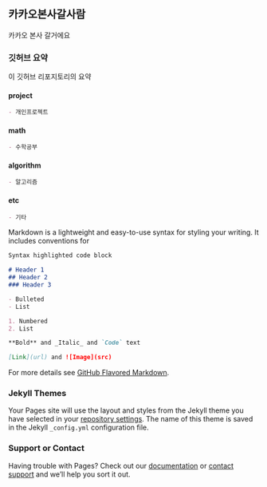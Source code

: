 ## 카카오본사갈사람

카카오 본사 갈거에요

### 깃허브 요약
이 깃허브 리포지토리의 요약

#### project
```markdown
- 개인프로젝트
```

#### math
```markdown
- 수학공부
```

#### algorithm
```markdown
- 알고리즘
```

#### etc
```markdown
- 기타
```

Markdown is a lightweight and easy-to-use syntax for styling your writing. It includes conventions for

```markdown
Syntax highlighted code block

# Header 1
## Header 2
### Header 3

- Bulleted
- List

1. Numbered
2. List

**Bold** and _Italic_ and `Code` text

[Link](url) and ![Image](src)
```

For more details see [GitHub Flavored Markdown](https://guides.github.com/features/mastering-markdown/).

### Jekyll Themes

Your Pages site will use the layout and styles from the Jekyll theme you have selected in your [repository settings](https://github.com/trymekakao/homepage/settings). The name of this theme is saved in the Jekyll `_config.yml` configuration file.

### Support or Contact

Having trouble with Pages? Check out our [documentation](https://docs.github.com/categories/github-pages-basics/) or [contact support](https://github.com/contact) and we’ll help you sort it out.
